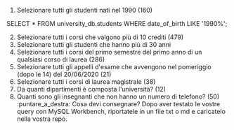 1. Selezionare tutti gli studenti nati nel 1990 (160)

SELECT *
FROM university_db.students
WHERE date_of_birth 
LIKE '1990%';


2. Selezionare tutti i corsi che valgono più di 10 crediti (479)
3. Selezionare tutti gli studenti che hanno più di 30 anni
4. Selezionare tutti i corsi del primo semestre del primo anno di un qualsiasi corso di laurea (286)
5. Selezionare tutti gli appelli d'esame che avvengono nel pomeriggio (dopo le 14) del 20/06/2020 (21)
6. Selezionare tutti i corsi di laurea magistrale (38)
7. Da quanti dipartimenti è composta l'università? (12)
8. Quanti sono gli insegnanti che non hanno un numero di telefono? (50)
:puntare_a_destra: Cosa devi consegnare?
Dopo aver testato le vostre query con MySQL Workbench, riportatele in un file txt o md e caricatelo nella vostra repo.


